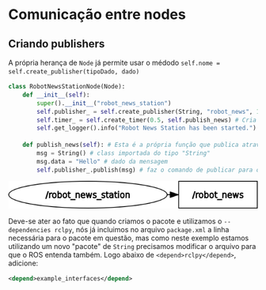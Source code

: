 # **Comunicação entre nodes**

## Criando publishers
A própria herança de ```Node``` já permite usar o médodo ```self.nome = self.create_publisher(tipoDado, dado)```
```python
class RobotNewsStationNode(Node):
    def __init__(self):
        super().__init__("robot_news_station")
        self.publisher_ = self.create_publisher(String, "robot_news", 10) # 1- tipo da mensagem # 2- nome do tópico a ser publicado #3- queue size
        self.timer_ = self.create_timer(0.5, self.publish_news) # Cria o timer para char a função de publicação
        self.get_logger().info("Robot News Station has been started.")

    def publish_news(self): # Esta é a própria função que publica através do callback do timer
        msg = String() # class importada do tipo "String"
        msg.data = "Hello" # dado da mensagem
        self.publisher_.publish(msg) # faz o comando de publicar para o tópico "robot_news"
```
![publisher_and_topic](https://github.com/thobiasgd/ROS/blob/5ba2b96b2e14f9b594920d5f330b5e3970e6aa6d/Python/basic_comunication/publisherTopic.png)

Deve-se ater ao fato que quando criamos o pacote e utilizamos o ```--dependencies rclpy```, nós já incluimos no arquivo ```package.xml``` a linha necessária para o pacote em questão, mas como neste exemplo estamos utilizando um novo "pacote" de ```String``` precisamos modificar o arquivo para que o ROS entenda também. Logo abaixo de ```<depend>rclpy</depend>```, adicione:
```xml
<depend>example_interfaces</depend>
```
